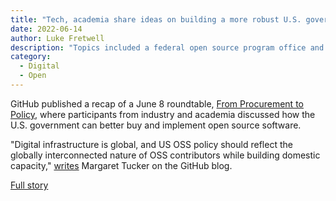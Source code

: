 ```yaml
---
title: "Tech, academia share ideas on building a more robust U.S. government open source policy"
date: 2022-06-14
author: Luke Fretwell
description: "Topics included a federal open source program office and the role OSS plays in U.S. digital infrastructure."
category:
  - Digital
  - Open
---
```


GitHub published a recap of a June 8 roundtable, [From Procurement to Policy](https://www.eventbrite.com/e/from-procurement-to-policy-towards-oss-infrastructure-tickets-318956335987), where participants from industry and academia discussed how the U.S. government can better buy and implement open source software.

 "Digital infrastructure is global, and US OSS policy should reflect the globally interconnected nature of OSS contributors while building domestic capacity," [writes](https://github.blog/2022-06-14-how-can-the-united-states-build-its-open-source-software-policy/) Margaret Tucker on the GitHub blog.

[Full story](https://github.blog/2022-06-14-how-can-the-united-states-build-its-open-source-software-policy/)
